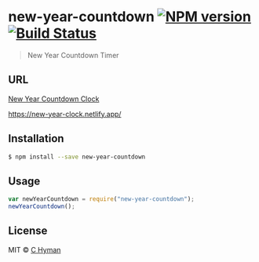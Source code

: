 # new-year-countdown [![NPM version](https://badge.fury.io/js/new-year-countdown.svg)](https://npmjs.org/package/new-year-countdown) [![Build Status](https://travis-ci.org/Connieh1/new-year-countdown.svg?branch=master)](https://travis-ci.org/Connieh1/new-year-countdown)

> New Year Countdown Timer

## URL

<a href="https://new-year-clock.netlify.app/" target="_blank"> New Year Countdown Clock</a>

https://new-year-clock.netlify.app/

## Installation

```sh
$ npm install --save new-year-countdown
```

## Usage

```js
var newYearCountdown = require("new-year-countdown");
newYearCountdown();
```

## License

MIT © [C Hyman]()
